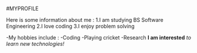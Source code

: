 #MYPROFILE

Here is some information about me :
1.I am studying BS Software Engineering
2.I love coding
3.I enjoy problem solving

-My hobbies include :
 -Coding 
 -Playing cricket
 -Research
 **I am interested**  *to learn new technologies!*
